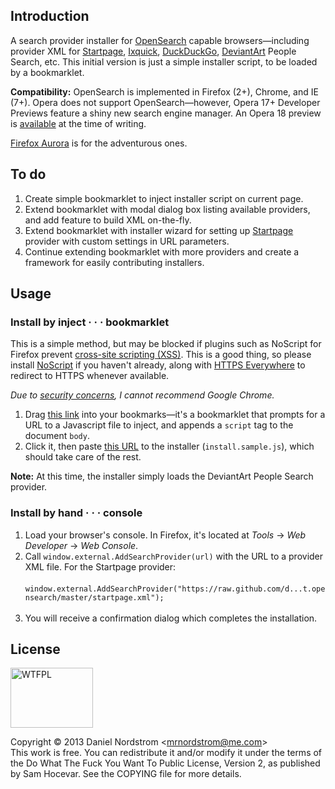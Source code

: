 ## Introduction

A search provider installer for [OpenSearch](http://www.opensearch.org) capable browsers—including provider XML for [Startpage](https://www.startpage.com/), [Ixquick](https://www.ixquick.com/), [DuckDuckGo](https://www.duckduckgo.com/), [DeviantArt](https://www.deviantart.com/) People Search, etc. This initial version is just a simple installer script, to be loaded by a bookmarklet.

**Compatibility:** OpenSearch is implemented in Firefox (2+), Chrome, and IE (7+). Opera does not support OpenSearch&mdash;however, Opera 17+ Developer Previews feature a shiny new search engine manager. An Opera 18 preview is [available](http://my.opera.com/desktopteam/blog/) at the time of writing.

[Firefox Aurora](http://www.mozilla.org/firefox/aurora) is for the adventurous ones.

## To do

1. Create simple bookmarklet to inject installer script on current page.
2. Extend bookmarklet with modal dialog box listing available providers, and add feature to build XML on-the-fly.
3. Extend bookmarklet with installer wizard for setting up [Startpage](https://www.startpage.com/) provider with custom settings in URL parameters.
4. Continue extending bookmarklet with more providers and create a framework for easily contributing installers.

## Usage

### Install by inject &middot; &middot; &middot; bookmarklet

This is a simple method, but may be blocked if plugins such as NoScript for Firefox prevent [cross-site scripting (XSS)](https://en.wikipedia.org/wiki/Cross-site_scripting). This is a good thing, so please install [NoScript](http://noscript.net/) if you haven't already, along with [HTTPS Everywhere](https://www.eff.org/https-everywhere) to redirect to HTTPS whenever available.

*Due to [security concerns](https://trac.torproject.org/projects/tor/wiki/doc/ImportantGoogleChromeBugs), I cannot recommend Google Chrome.*

1. Drag <a href="javascript:(function(){var%20sUrl=prompt('Enter%20URL%20to%20JavaScript%20file');if(sUrl){var%20s=document.createElement('script');s.setAttribute('src',sUrl);document.getElementsByTagName('body')[0].appendChild(s);alert('Script%20injected!');}})();">this link</a> into your bookmarks&mdash;it's a bookmarklet that prompts for a URL to a Javascript file to inject, and appends a `script` tag to the document `body`.
2. Click it, then paste [this URL](https://github.com/dnordstrom/kit.opensearch/raw/master/install.example.js) to the installer (`install.sample.js`), which should take care of the rest.

**Note:** At this time, the installer simply loads the DeviantArt People Search provider.

### Install by hand &middot; &middot; &middot; console

1. Load your browser's console. In Firefox, it's located at *Tools* -> *Web Developer* -> *Web Console*.
2. Call `window.external.AddSearchProvider(url)` with the URL to a provider XML file. For the Startpage provider:<br><br>`window.external.AddSearchProvider("https://raw.github.com/d...t.opensearch/master/startpage.xml");`<br>&nbsp;
3. You will receive a confirmation dialog which completes the installation.

## License

<a href="http://www.wtfpl.net/"><img alt="WTFPL" src="http://www.wtfpl.net/wp-content/uploads/2012/12/logo-220x1601.png" height="96" width="132"></a>

Copyright © 2013 Daniel Nordstrom &lt;mrnordstrom@me.com&gt;<br>
This work is free. You can redistribute it and/or modify it under the
terms of the Do What The Fuck You Want To Public License, Version 2,
as published by Sam Hocevar. See the COPYING file for more details.
